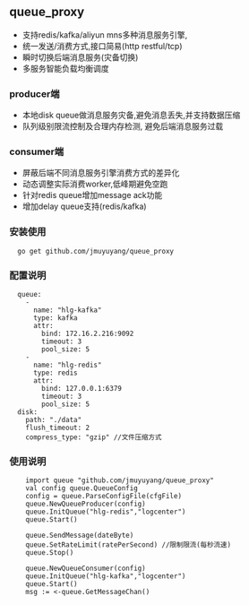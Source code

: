 ## queue_proxy

- 支持redis/kafka/aliyun mns多种消息服务引擎,
- 统一发送/消费方式,接口简易(http restful/tcp)
- 瞬时切换后端消息服务(灾备切换)
- 多服务智能负载均衡调度

### producer端
- 本地disk queue做消息服务灾备,避免消息丢失,并支持数据压缩
- 队列级别限流控制及合理内存检测, 避免后端消息服务过载

### consumer端
- 屏蔽后端不同消息服务引擎消费方式的差异化
- 动态调整实际消费worker,低峰期避免空跑
- 针对redis queue增加message ack功能
- 增加delay queue支持(redis/kafka)

### 安装使用
```
  go get github.com/jmuyuyang/queue_proxy
```

### 配置说明
```
  queue:
    - 
      name: "hlg-kafka"
      type: kafka
      attr:
        bind: 172.16.2.216:9092
        timeout: 3
        pool_size: 5
    -
      name: "hlg-redis"
      type: redis
      attr:
        bind: 127.0.0.1:6379
        timeout: 3
        pool_size: 5
  disk:
    path: "./data"
    flush_timeout: 2
    compress_type: "gzip" //文件压缩方式
```

### 使用说明
```
    import queue "github.com/jmuyuyang/queue_proxy"
    val config queue.QueueConfig
    config = queue.ParseConfigFile(cfgFile)
    queue.NewQueueProducer(config)
	queue.InitQueue("hlg-redis","logcenter")
    queue.Start()

    queue.SendMessage(dateByte)
    queue.SetRateLimit(ratePerSecond) //限制限流(每秒流速)
    queue.Stop()
	
    queue.NewQueueConsumer(config)
    queue.InitQueue("hlg-kafka","logcenter")
    queue.Start()
    msg := <-queue.GetMessageChan()
```

